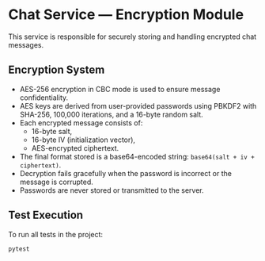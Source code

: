 # Chat Service — Encryption Module

This service is responsible for securely storing and handling encrypted chat messages.

## Encryption System

- AES-256 encryption in CBC mode is used to ensure message confidentiality.
- AES keys are derived from user-provided passwords using PBKDF2 with SHA-256, 100,000 iterations, and a 16-byte random salt.
- Each encrypted message consists of:
  - 16-byte salt,
  - 16-byte IV (initialization vector),
  - AES-encrypted ciphertext.
- The final format stored is a base64-encoded string: `base64(salt + iv + ciphertext)`.
- Decryption fails gracefully when the password is incorrect or the message is corrupted.
- Passwords are never stored or transmitted to the server.

## Test Execution

To run all tests in the project:

```bash
pytest

